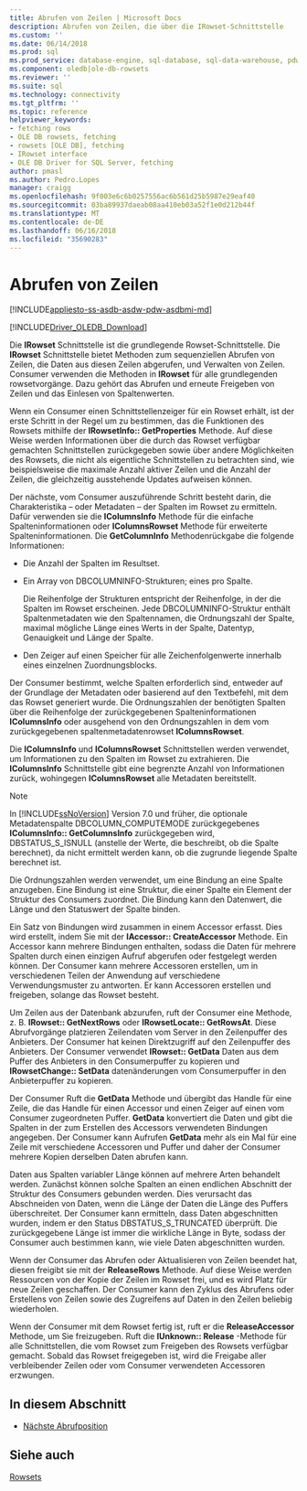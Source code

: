 ```yaml
---
title: Abrufen von Zeilen | Microsoft Docs
description: Abrufen von Zeilen, die über die IRowset-Schnittstelle
ms.custom: ''
ms.date: 06/14/2018
ms.prod: sql
ms.prod_service: database-engine, sql-database, sql-data-warehouse, pdw
ms.component: oledb|ole-db-rowsets
ms.reviewer: ''
ms.suite: sql
ms.technology: connectivity
ms.tgt_pltfrm: ''
ms.topic: reference
helpviewer_keywords:
- fetching rows
- OLE DB rowsets, fetching
- rowsets [OLE DB], fetching
- IRowset interface
- OLE DB Driver for SQL Server, fetching
author: pmasl
ms.author: Pedro.Lopes
manager: craigg
ms.openlocfilehash: 9f003e6c6b0257556ac6b561d25b5987e29eaf40
ms.sourcegitcommit: 03ba89937daeab08aa410eb03a52f1e0d212b44f
ms.translationtype: MT
ms.contentlocale: de-DE
ms.lasthandoff: 06/16/2018
ms.locfileid: "35690283"
---
```

# <a name="fetching-rows"></a>Abrufen von Zeilen
[!INCLUDE[appliesto-ss-asdb-asdw-pdw-asdbmi-md](../../../includes/appliesto-ss-asdb-asdw-pdw-asdbmi-md.md)]

[!INCLUDE[Driver_OLEDB_Download](../../../includes/driver_oledb_download.md)]

  Die **IRowset** Schnittstelle ist die grundlegende Rowset-Schnittstelle. Die **IRowset** Schnittstelle bietet Methoden zum sequenziellen Abrufen von Zeilen, die Daten aus diesen Zeilen abgerufen, und Verwalten von Zeilen. Consumer verwenden die Methoden in **IRowset** für alle grundlegenden rowsetvorgänge. Dazu gehört das Abrufen und erneute Freigeben von Zeilen und das Einlesen von Spaltenwerten.  
  
 Wenn ein Consumer einen Schnittstellenzeiger für ein Rowset erhält, ist der erste Schritt in der Regel um zu bestimmen, das die Funktionen des Rowsets mithilfe der **IRowsetInfo:: GetProperties** Methode. Auf diese Weise werden Informationen über die durch das Rowset verfügbar gemachten Schnittstellen zurückgegeben sowie über andere Möglichkeiten des Rowsets, die nicht als eigentliche Schnittstellen zu betrachten sind, wie beispielsweise die maximale Anzahl aktiver Zeilen und die Anzahl der Zeilen, die gleichzeitig ausstehende Updates aufweisen können.  
  
 Der nächste, vom Consumer auszuführende Schritt besteht darin, die Charakteristika – oder Metadaten – der Spalten im Rowset zu ermitteln. Dafür verwenden sie die **IColumnsInfo** Methode für die einfache Spalteninformationen oder **IColumnsRowset** Methode für erweiterte Spalteninformationen. Die **GetColumnInfo** Methodenrückgabe die folgende Informationen:  
  
-   Die Anzahl der Spalten im Resultset.  
  
-   Ein Array von DBCOLUMNINFO-Strukturen; eines pro Spalte.  
  
     Die Reihenfolge der Strukturen entspricht der Reihenfolge, in der die Spalten im Rowset erscheinen. Jede DBCOLUMNINFO-Struktur enthält Spaltenmetadaten wie den Spaltennamen, die Ordnungszahl der Spalte, maximal mögliche Länge eines Werts in der Spalte, Datentyp, Genauigkeit und Länge der Spalte.  
  
-   Den Zeiger auf einen Speicher für alle Zeichenfolgenwerte innerhalb eines einzelnen Zuordnungsblocks.  
  
 Der Consumer bestimmt, welche Spalten erforderlich sind, entweder auf der Grundlage der Metadaten oder basierend auf den Textbefehl, mit dem das Rowset generiert wurde. Die Ordnungszahlen der benötigten Spalten über die Reihenfolge der zurückgegebenen Spalteninformationen **IColumnsInfo** oder ausgehend von den Ordnungszahlen in dem vom zurückgegebenen spaltenmetadatenrowset **IColumnsRowset**.  
  
 Die **IColumnsInfo** und **IColumnsRowset** Schnittstellen werden verwendet, um Informationen zu den Spalten im Rowset zu extrahieren. Die **IColumnsInfo** Schnittstelle gibt eine begrenzte Anzahl von Informationen zurück, wohingegen **IColumnsRowset** alle Metadaten bereitstellt.  
  
> [!NOTE]  
>  In [!INCLUDE[ssNoVersion](../../../includes/ssnoversion-md.md)] Version 7.0 und früher, die optionale Metadatenspalte DBCOLUMN_COMPUTEMODE zurückgegebenes **IColumnsInfo:: GetColumnsInfo** zurückgegeben wird, DBSTATUS_S_ISNULL (anstelle der Werte, die beschreibt, ob die Spalte berechnet), da nicht ermittelt werden kann, ob die zugrunde liegende Spalte berechnet ist.  
  
 Die Ordnungszahlen werden verwendet, um eine Bindung an eine Spalte anzugeben. Eine Bindung ist eine Struktur, die einer Spalte ein Element der Struktur des Consumers zuordnet. Die Bindung kann den Datenwert, die Länge und den Statuswert der Spalte binden.  
  
 Ein Satz von Bindungen wird zusammen in einem Accessor erfasst. Dies wird erstellt, indem Sie mit der **IAccessor:: CreateAccessor** Methode. Ein Accessor kann mehrere Bindungen enthalten, sodass die Daten für mehrere Spalten durch einen einzigen Aufruf abgerufen oder festgelegt werden können. Der Consumer kann mehrere Accessoren erstellen, um in verschiedenen Teilen der Anwendung auf verschiedene Verwendungsmuster zu antworten. Er kann Accessoren erstellen und freigeben, solange das Rowset besteht.  
  
 Um Zeilen aus der Datenbank abzurufen, ruft der Consumer eine Methode, z. B. **IRowset:: GetNextRows** oder **IRowsetLocate:: GetRowsAt**. Diese Abrufvorgänge platzieren Zeilendaten vom Server in den Zeilenpuffer des Anbieters. Der Consumer hat keinen Direktzugriff auf den Zeilenpuffer des Anbieters. Der Consumer verwendet **IRowset:: GetData** Daten aus dem Puffer des Anbieters in den Consumerpuffer zu kopieren und **IRowsetChange:: SetData** datenänderungen vom Consumerpuffer in den Anbieterpuffer zu kopieren.  
  
 Der Consumer Ruft die **GetData** Methode und übergibt das Handle für eine Zeile, die das Handle für einen Accessor und einen Zeiger auf einen vom Consumer zugeordneten Puffer. **GetData** konvertiert die Daten und gibt die Spalten in der zum Erstellen des Accessors verwendeten Bindungen angegeben. Der Consumer kann Aufrufen **GetData** mehr als ein Mal für eine Zeile mit verschiedene Accessoren und Puffer und daher der Consumer mehrere Kopien derselben Daten abrufen kann.  
  
 Daten aus Spalten variabler Länge können auf mehrere Arten behandelt werden. Zunächst können solche Spalten an einen endlichen Abschnitt der Struktur des Consumers gebunden werden. Dies verursacht das Abschneiden von Daten, wenn die Länge der Daten die Länge des Puffers überschreitet. Der Consumer kann ermitteln, dass Daten abgeschnitten wurden, indem er den Status DBSTATUS_S_TRUNCATED überprüft. Die zurückgegebene Länge ist immer die wirkliche Länge in Byte, sodass der Consumer auch bestimmen kann, wie viele Daten abgeschnitten wurden.  
  
 Wenn der Consumer das Abrufen oder Aktualisieren von Zeilen beendet hat, diesen freigibt sie mit der **ReleaseRows** Methode. Auf diese Weise werden Ressourcen von der Kopie der Zeilen im Rowset frei, und es wird Platz für neue Zeilen geschaffen. Der Consumer kann den Zyklus des Abrufens oder Erstellens von Zeilen sowie des Zugreifens auf Daten in den Zeilen beliebig wiederholen.  
  
 Wenn der Consumer mit dem Rowset fertig ist, ruft er die **ReleaseAccessor** Methode, um Sie freizugeben. Ruft die **IUnknown:: Release** -Methode für alle Schnittstellen, die vom Rowset zum Freigeben des Rowsets verfügbar gemacht. Sobald das Rowset freigegeben ist, wird die Freigabe aller verbleibender Zeilen oder vom Consumer verwendeten Accessoren erzwungen.  
  
## <a name="in-this-section"></a>In diesem Abschnitt  
  
-   [Nächste Abrufposition](../../oledb/ole-db-rowsets/fetching-rows-next-fetch-position.md)  
  
## <a name="see-also"></a>Siehe auch  
 [Rowsets](../../oledb/ole-db-rowsets/rowsets.md)  
  
  
